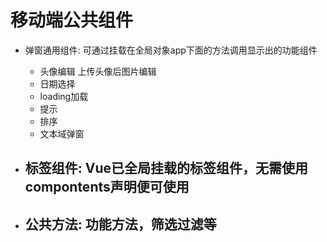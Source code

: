# 移动端公共组件
 
 - 弹窗通用组件: 可通过挂载在全局对象app下面的方法调用显示出的功能组件
    - 头像编辑  上传头像后图片编辑
    - 日期选择  
    - loading加载
    - 提示
    - 排序
    - 文本域弹窗
     
 - 标签组件: Vue已全局挂载的标签组件，无需使用compontents声明便可使用
    - 
 - 公共方法: 功能方法，筛选过滤等
    - 